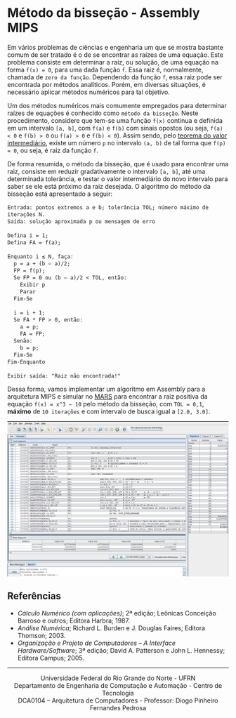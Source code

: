 #  Método da bisseção - Assembly MIPS

Em vários problemas de ciências e engenharia um que se mostra bastante comum de ser tratado é o de se encontrar as raízes de uma equação. Este problema consiste em determinar a raiz, ou solução, de uma equação na forma `f(x) = 0`, para uma dada função `f`. Essa raiz é, normalmente, chamada de `zero da função`. Dependendo da função `f`, essa raiz pode ser encontrada por métodos analíticos. Porém, em diversas situações, é necessário aplicar métodos numéricos para tal objetivo. 

Um dos métodos numéricos mais comumente empregados para determinar raízes de equações é conhecido como `método da bisseção`. Neste procedimento, considere que tem-se uma função `f(x)` contínua e definida em um intervalo `[a, b]`, com `f(a)` e `f(b)` com sinais opostos (ou seja, `f(a) < 0` e `f(b) > 0` ou `f(a) > 0` e `f(b) < 0`). Assim sendo, pelo [teorema do valor intermediário](https://pt.khanacademy.org/math/ap-calculus-ab/ab-limits-new/ab-1-16/a/intermediate-value-theorem-review), existe um número `p` no intervalo `(a, b)` de tal forma que `f(p) = 0`, ou seja, é raiz da função `f`.

De forma resumida, o método da bisseção, que é usado para encontrar uma raiz, consiste em reduzir gradativamente o intervalo `[a, b]`, até uma determinada tolerância, e testar o valor intermediário do novo intervalo para saber se ele está próximo da raiz desejada. O algoritmo do método da bisseção está apresentado a seguir:

```
Entrada: pontos extremos a e b; tolerância TOL; número máximo de iterações N.
Saída: solução aproximada p ou mensagem de erro

Defina i = 1;
Defina FA = f(a);

Enquanto i ≤ N, faça:
  p = a + (b – a)/2;
  FP = f(p);
  Se FP = 0 ou (b – a)/2 < TOL, então:
    Exibir p
    Parar
  Fim-Se

  i = i + 1;
  Se FA * FP > 0, então:
    a = p;
    FA = FP;
  Senão:
    b = p;
  Fim-Se
Fim-Enquanto

Exibir saída: "Raiz não encontrada!"
```

Dessa forma, vamos implementar um algoritmo em Assembly para a arquitetura MIPS e simular no [MARS](http://courses.missouristate.edu/kenvollmar/mars/) para encontrar a raiz positiva da equação `f(x) = x^3 – 10` pelo método da bisseção, com `TOL = 0,1`, **máximo** de `10 iterações` e com intervalo de busca igual a `[2.0, 3.0]`.

![Preview of the execution of the algorithm in mars](./assets/run.png)

## Referências

  - *Cálculo Numérico (com aplicações)*; 2ª edição; Leônicas Conceição Barroso e outros; Editora Harbra; 1987.
  - *Análise Numérica*; Richard L. Burden e J. Douglas Faires; Editora Thomson; 2003.
  - *Organização e Projeto de Computadores – A Interface Hardware/Software*; 3ª edição; David A. Patterson e John L. Hennessy; Editora Campus; 2005.

---

<div align="center">
  Universidade Federal do Rio Grande do Norte - UFRN <br/>
  Departamento de Engenharia de Computação e Automação - Centro de Tecnologia  <br/>
  DCA0104 – Arquitetura de Computadores - Professor: Diogo Pinheiro Fernandes Pedrosa
</div>